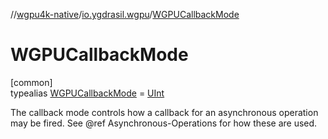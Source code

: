 //[wgpu4k-native](../../../index.md)/[io.ygdrasil.wgpu](../index.md)/[WGPUCallbackMode](index.md)

# WGPUCallbackMode

[common]\
typealias [WGPUCallbackMode](index.md) = [UInt](https://kotlinlang.org/api/core/kotlin-stdlib/kotlin/-u-int/index.html)

The callback mode controls how a callback for an asynchronous operation may be fired. See @ref Asynchronous-Operations for how these are used.